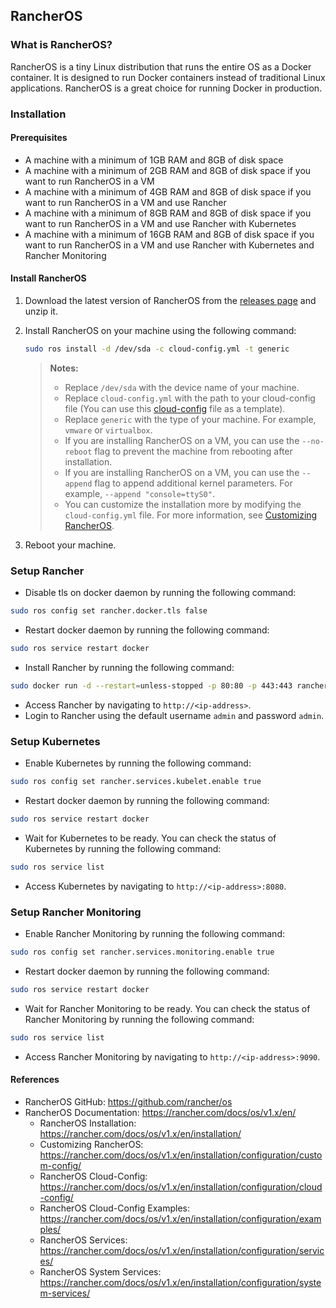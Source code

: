 ## RancherOS

### What is RancherOS?

RancherOS is a tiny Linux distribution that runs the entire OS as a Docker container. It is designed to run Docker containers instead of traditional Linux applications. RancherOS is a great choice for running Docker in production.

### Installation

#### Prerequisites

- A machine with a minimum of 1GB RAM and 8GB of disk space
- A machine with a minimum of 2GB RAM and 8GB of disk space if you want to run RancherOS in a VM
- A machine with a minimum of 4GB RAM and 8GB of disk space if you want to run RancherOS in a VM and use Rancher
- A machine with a minimum of 8GB RAM and 8GB of disk space if you want to run RancherOS in a VM and use Rancher with Kubernetes
- A machine with a minimum of 16GB RAM and 8GB of disk space if you want to run RancherOS in a VM and use Rancher with Kubernetes and Rancher Monitoring

#### Install RancherOS

1. Download the latest version of RancherOS from the [releases page](https://github.com/rancher/os/releases) and unzip it.

2. Install RancherOS on your machine using the following command:

    ```bash
    sudo ros install -d /dev/sda -c cloud-config.yml -t generic
    ```
    >**Notes:** 
    >- Replace `/dev/sda` with the device name of your machine.
    >- Replace `cloud-config.yml` with the path to your cloud-config file (You can use this [cloud-config](cloud-config.yml) file as a template).
    >- Replace `generic` with the type of your machine. For example, `vmware` or `virtualbox`.
    >- If you are installing RancherOS on a VM, you can use the `--no-reboot` flag to prevent the machine from rebooting after installation.
    >- If you are installing RancherOS on a VM, you can use the `--append` flag to append additional kernel parameters. For example, `--append "console=ttyS0"`.
    >- You can customize the installation more by modifying the `cloud-config.yml` file. For more information, see [Customizing RancherOS](https://rancher.com/docs/os/v1.x/en/installation/configuration/custom-config/).
    
3. Reboot your machine.

### Setup Rancher

- Disable tls on docker daemon by running the following command:
```bash	
sudo ros config set rancher.docker.tls false
```
- Restart docker daemon by running the following command:
```bash
sudo ros service restart docker
```
- Install Rancher by running the following command:
```bash
sudo docker run -d --restart=unless-stopped -p 80:80 -p 443:443 rancher/rancher
```
- Access Rancher by navigating to `http://<ip-address>`.
- Login to Rancher using the default username `admin` and password `admin`.

### Setup Kubernetes

- Enable Kubernetes by running the following command:
```bash
sudo ros config set rancher.services.kubelet.enable true
```
- Restart docker daemon by running the following command:
```bash
sudo ros service restart docker
```
- Wait for Kubernetes to be ready. You can check the status of Kubernetes by running the following command:
```bash
sudo ros service list
```
- Access Kubernetes by navigating to `http://<ip-address>:8080`.

### Setup Rancher Monitoring

- Enable Rancher Monitoring by running the following command:
```bash
sudo ros config set rancher.services.monitoring.enable true
```
- Restart docker daemon by running the following command:
```bash
sudo ros service restart docker
```
- Wait for Rancher Monitoring to be ready. You can check the status of Rancher Monitoring by running the following command:
```bash
sudo ros service list
```
- Access Rancher Monitoring by navigating to `http://<ip-address>:9090`.

#### References

- RancherOS GitHub: https://github.com/rancher/os
- RancherOS Documentation: https://rancher.com/docs/os/v1.x/en/
    - RancherOS Installation: https://rancher.com/docs/os/v1.x/en/installation/
    - Customizing RancherOS: https://rancher.com/docs/os/v1.x/en/installation/configuration/custom-config/
    - RancherOS Cloud-Config: https://rancher.com/docs/os/v1.x/en/installation/configuration/cloud-config/
    - RancherOS Cloud-Config Examples: https://rancher.com/docs/os/v1.x/en/installation/configuration/examples/
    - RancherOS Services: https://rancher.com/docs/os/v1.x/en/installation/configuration/services/
    - RancherOS System Services: https://rancher.com/docs/os/v1.x/en/installation/configuration/system-services/

